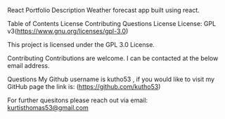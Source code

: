 React Portfolio
Description
Weather forecast app built using react.

Table of Contents
License
Contributing
Questions
License
License: GPL v3(https://www.gnu.org/licenses/gpl-3.0)

This project is licensed under the GPL 3.0 License.

Contributing
Contributions are welcome. I can be contacted at the below email address.

Questions
My Github username is kutho53 , if you would like to visit my GitHub page the link is: (https://github.com/kutho53)

For further quesitons please reach out via email: kurtisthomas53@gmail.com